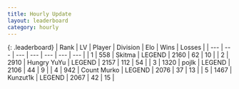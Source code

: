 ```yaml
---
title: Hourly Update
layout: leaderboard
category: hourly
---
```


{: .leaderboard}
| Rank | LV | Player | Division | Elo | Wins | Losses |
| --- | --- | --- | --- | --- | --- | --- |
| <span data-change="0">1</span> | 558 | <span title="ID: 402846">Skitma</span> | LEGEND | <span data-change="0">2160</span> | <span data-change="0">62</span> | <span data-change="0">10</span> |
| <span data-change="0">2</span> | 2910 | <span title="ID: 164871">Hungry YuYu</span> | LEGEND | <span data-change="0">2157</span> | <span data-change="0">112</span> | <span data-change="0">54</span> |
| <span data-change="0">3</span> | 1320 | <span title="ID: 4783">pojlk</span> | LEGEND | <span data-change="4">2106</span> | <span data-change="1">44</span> | <span data-change="0">9</span> |
| <span data-change="0">4</span> | 942 | <span title="ID: 498323">Count Murko</span> | LEGEND | <span data-change="0">2076</span> | <span data-change="0">37</span> | <span data-change="0">13</span> |
| <span data-change="1">5</span> | 1467 | <span title="ID: 392407">Kunzut1k</span> | LEGEND | <span data-change="0">2067</span> | <span data-change="0">42</span> | <span data-change="0">15</span> |